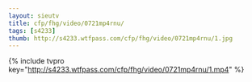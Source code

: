 ```yaml
--- 
layout: sieutv
title: cfp/fhg/video/0721mp4rnu/
tags: [s4233]
thumb: http://s4233.wtfpass.com/cfp/fhg/video/0721mp4rnu/1.jpg
---
```

{% include tvpro key="http://s4233.wtfpass.com/cfp/fhg/video/0721mp4rnu/1.mp4" %} 
